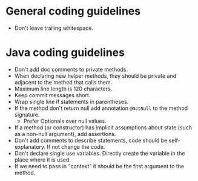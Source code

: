 # General coding guidelines
- Don't leave trailing whitespace.

# Java coding guidelines
- Don't add doc comments to private methods.
- When declaring new helper methods, they should be private and adjacent to the method that calls them.
- Maximum line length is 120 characters.
- Keep commit messages short.
- Wrap single line if statements in parentheses.
- If the method don't return null add annotation `@NotNull` to the method signature.
    - Prefer Optionals over null values.
- If a method (or constructor) has implicit assumptions about state (such as a non-null argument), add assertions.
- Don't add comments to describe statements, code should be self-explanatory. If not change the code.
- Don't declare single use variables. Directly create the variable in the place where it is used.
- If we need to pass in "context" it should be the first argument to the method.
